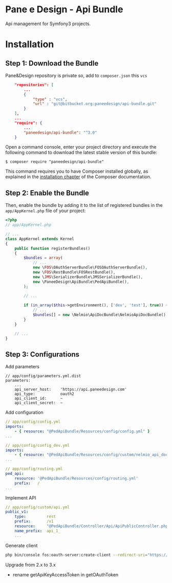 Pane e Design - Api Bundle
==============================

Api management for Symfony3 projects.

Installation
============

Step 1: Download the Bundle
---------------------------

Pane&Design repository is private so, add to `composer.json` this `vcs`

```json
    "repositories": [
        ...
        {
            "type" : "vcs",
            "url" : "git@bitbucket.org:paneedesign/api-bundle.git"
        }
    ],
    ...
    "require": {
        ...
        "paneedesign/api-bundle": "^3.0"   
    }
```

Open a command console, enter your project directory and execute the
following command to download the latest stable version of this bundle:

```console
$ composer require "paneedesign/api-bundle"
```

This command requires you to have Composer installed globally, as explained
in the [installation chapter](https://getcomposer.org/doc/00-intro.md)
of the Composer documentation.

Step 2: Enable the Bundle
-------------------------

Then, enable the bundle by adding it to the list of registered bundles
in the `app/AppKernel.php` file of your project:

```php
<?php
// app/AppKernel.php

// ...
class AppKernel extends Kernel
{
    public function registerBundles()
    {
        $bundles = array(
            // ...
            new \FOS\OAuthServerBundle\FOSOAuthServerBundle(),
            new \FOS\RestBundle\FOSRestBundle(),
            new \JMS\SerializerBundle\JMSSerializerBundle(),
            new \PaneeDesign\ApiBundle\PedApiBundle(),
        );

        // ...
        
        if (in_array($this->getEnvironment(), ['dev', 'test'], true)) {
            // ...
            $bundles[] = new \Nelmio\ApiDocBundle\NelmioApiDocBundle();
        }
    }

    // ...
}
```

Step 3: Configurations
----------------------

Add parameters

```
// app/config/parameters.yml.dist
parameters:
    ...
    api_server_host:    'https://api.paneedesign.com'
    api_type:           oauth2
    api_client_id:      ~
    api_client_secret:  ~
```

Add configuration

```yml
// app/config/config.yml
imports:
    - { resource: "@PedApiBundle/Resources/config/config.yml" }
...
```

```yml
// app/config/config_dev.yml
imports:
    - { resource: "@PedApiBundle/Resources/config/custom/nelmio_api_doc.yml" }
...
```

```yml
// app/config/routing.yml
ped_api:
    resource: '@PedApiBundle/Resources/config/routing.yml'
    prefix:   /
...
```

Implement API

```yml
// app/config/custom/api.yml
public_v1:
    type:         rest
    prefix:       /v1
    resource:     "@PedApiBundle/Controller/Api/ApiPublicController.php"
    name_prefix:  api_1_
    ...
```

Generate client

```bash
php bin/console fos:oauth-server:create-client --redirect-uri="https://api.paneedesign.com/authorize" --grant-type="https://api.paneedesign.com/grants/api_key" --grant-type="password" --grant-type="refresh_token"
```


Upgrade from 2.x to 3.x

* rename getApiKeyAccessToken in getOAuthToken